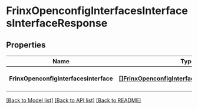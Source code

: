 # FrinxOpenconfigInterfacesInterfacesInterfaceResponse

## Properties
Name | Type | Description | Notes
------------ | ------------- | ------------- | -------------
**FrinxOpenconfigInterfacesinterface** | [**[]FrinxOpenconfigInterfacesInterfacesInterface**](frinx.openconfig.interfaces.interfaces.Interface.md) |  | [optional] [default to null]

[[Back to Model list]](../README.md#documentation-for-models) [[Back to API list]](../README.md#documentation-for-api-endpoints) [[Back to README]](../README.md)


